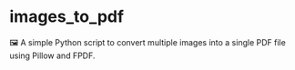 # images_to_pdf
🖼️ A simple Python script to convert multiple images into a single PDF file using Pillow and FPDF.
